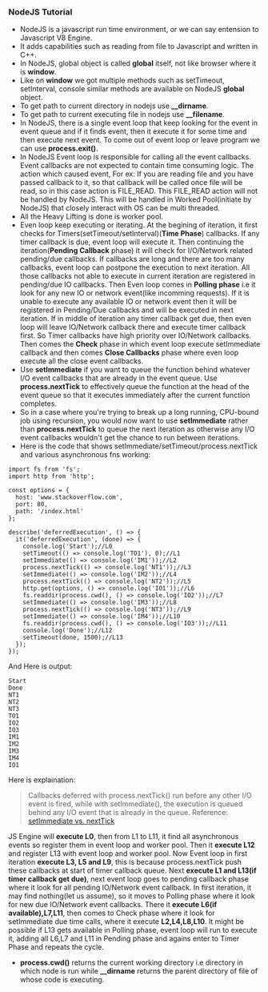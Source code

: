 ### NodeJS Tutorial

- NodeJS is a javascript run time environment, or we can say entension to Javascript V8 Engine.
- It adds capabilities such as reading from file to Javascript and written in C++.
- In NodeJS, global object is called **global** itself, not like browser where it is **window**.
- Like on **window** we got multiple methods such as setTimeout, setInterval, console similar methods are available on NodeJS **global** object.
- To get path to current directory in nodejs use **\_\_dirname**.
- To get path to current executing file in nodejs use **\_\_filename**.
- In NodeJS, there is a single event loop that keep looking for the event in event queue and if it finds event, then it execute it for some time and then execute next event. To come out of event loop or leave program we can use **process.exit()**.
- In NodeJS Event loop is responsible for calling all the event callbacks. Event callbacks are not expected to contain time consuming logic. The action which caused event, For ex: If you are reading file and you have passed callback to it, so that callback will be called once file will be read, so in this case action is FILE_READ. This FILE_READ action will not be handled by NodeJS. This will be handled in Worked Pool(initiate by NodeJS) that closely interact with OS can be multi threaded.
- All the Heavy Lifting is done is worker pool.
- Even loop keep executing or iterating. At the begining of iteration, it first checks for Timers(setTimeout/setInterval)(**Time Phase**) callbacks. If any timer callback is due, event loop will execute it. Then continuing the iteration(**Pending Callback** phase) it will check for I/O/Network related pending/due callbacks. If callbacks are long and there are too many callbacks, event loop can postpone the execution to next iteration. All those callbacks not able to execute in current iteration are registered in pending/due IO callbacks. Then Even loop comes in **Polling phase** i.e it look for any new IO or network event(like incomming requests). If it is unable to execute any available IO or network event then it will be registered in Pending/Due callbacks and will be executed in next iteration. If in middle of iteration any timer callback get due, then even loop will leave IO/Network callback there and execute timer callback first. So Timer callbacks have high priority over IO/Network callbacks. Then comes the **Check** phase in which event loop execute setImmediate callback and then comes **Close Callbacks** phase where even loop execute all the close event callbacks.
- Use **setImmediate** if you want to queue the function behind whatever I/O event callbacks that are already in the event queue. Use **process.nextTick** to effectively queue the function at the head of the event queue so that it executes immediately after the current function completes.
- So in a case where you're trying to break up a long running, CPU-bound job using recursion, you would now want to use **setImmediate** rather than **process.nextTick** to queue the next iteration as otherwise any I/O event callbacks wouldn't get the chance to run between iterations.
- Here is the code that shows setImmediate/setTimeout/process.nextTick and various asynchronous fns working:

```
import fs from 'fs';
import http from 'http';

const options = {
  host: 'www.stackoverflow.com',
  port: 80,
  path: '/index.html'
};

describe('deferredExecution', () => {
  it('deferredExecution', (done) => {
    console.log('Start');//L0
    setTimeout(() => console.log('TO1'), 0);//L1
    setImmediate(() => console.log('IM1'));//L2
    process.nextTick(() => console.log('NT1'));//L3
    setImmediate(() => console.log('IM2'));//L4
    process.nextTick(() => console.log('NT2'));//L5
    http.get(options, () => console.log('IO1'));//L6
    fs.readdir(process.cwd(), () => console.log('IO2'));//L7
    setImmediate(() => console.log('IM3'));//L8
    process.nextTick(() => console.log('NT3'));//L9
    setImmediate(() => console.log('IM4'));//L10
    fs.readdir(process.cwd(), () => console.log('IO3'));//L11
    console.log('Done');//L12
    setTimeout(done, 1500);//L13
  });
});
```

And Here is output:

```
Start
Done
NT1
NT2
NT3
TO1
IO2
IO3
IM1
IM2
IM3
IM4
IO1
```

Here is explaination:

> Callbacks deferred with process.nextTick() run before any other I/O event is fired, while with setImmediate(), the execution is queued behind any I/O event that is already in the queue. Reference: [setImmediate vs. nextTick](https://stackoverflow.com/questions/15349733/setimmediate-vs-nexttick)

JS Engine will **execute L0**, then from L1 to L11, it find all asynchronous events so register them in event loop and worker pool. Then it **execute L12** and register L13 with event loop and worker pool. Now Event loop in first iteration **execute L3, L5 and L9**, this is because process.nextTick push these callbacks at start of timer callback queue. Next **execute L1 and L13(if timer callback get due)**, next event loop goes to pending callback phase where it look for all pending IO/Network event callback. In first iteration, it may find nothing(let us assume), so it moves to Polling phase where it look for new due IO/Network event callbacks. There it **execute L6(if available),L7,L11**, then comes to Check phase where it look for setImmediate due time calls, where it execute **L2,L4,L8,L10**. It might be possible if L13 gets available in Polling phase, event loop will run to execute it, adding all L6,L7 and L11 in Pending phase and agains enter to Timer Phase and repeats the cycle.

- **process.cwd()** returns the current working directory i.e directory in which node is run while **\_\_dirname** returns the parent directory of file of whose code is executing.
